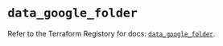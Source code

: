 # `data_google_folder`

Refer to the Terraform Registory for docs: [`data_google_folder`](https://registry.terraform.io/providers/hashicorp/google-beta/5.21.0/docs/data-sources/google_folder).
